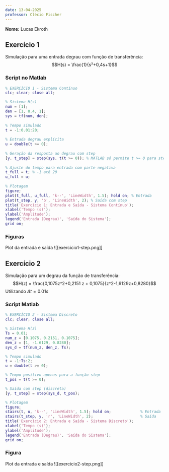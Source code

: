 ```yaml
---
date: 13-04-2025
professor: Clécio Fischer
---
```

**Nome:** Lucas Ekroth

## Exercício 1
Simulação para uma entrada degrau com função de transferência:
$$H(s) = \frac{1}{s²+0,4s+1}$$
### Script no Matlab
```matlab
% EXERCÍCIO 1 - Sistema Contínuo
clc; clear; close all;

% Sistema H(s)
num = [1];
den = [1, 0.4, 1];
sys = tf(num, den);
  
% Tempo simulado
t = -1:0.01:20;
  
% Entrada degrau explícita
u = double(t >= 0);
  
% Geração da resposta ao degrau com step
[y, t_step] = step(sys, t(t >= 0)); % MATLAB só permite t >= 0 para step
  
% Ajuste do tempo para entrada com parte negativa
t_full = t; % -1 até 20
u_full = u;
  
% Plotagem
figure;
plot(t_full, u_full, 'k--', 'LineWidth', 1.5); hold on; % Entrada
plot(t_step, y, 'b', 'LineWidth', 2); % Saída com step
title('Exercício 1: Entrada e Saída - Sistema Contínuo');
xlabel('Tempo (s)');
ylabel('Amplitude');
legend('Entrada (Degrau)', 'Saída do Sistema');
grid on;
```
### Figuras
Plot da entrada e saída
![[exercicio1-step.png]]
## Exercício 2
Simulação para um degrau da função de transferência:
$$H(z) = \frac{0,1075z^2+0,2151 z + 0,1075}{z^2-1,6129z+0,8280}$$
Utilizando $\Delta t = 0.01s$
### Script Matlab
```matlab
% EXERCÍCIO 2 - Sistema Discreto
clc; clear; close all;

% Sistema H(z)
Ts = 0.01;
num_z = [0.1075, 0.2151, 0.1075];
den_z = [1, -1.6129, 0.8280];
sys_d = tf(num_z, den_z, Ts);

% Tempo simulado
t = -1:Ts:2;
u = double(t >= 0);

% Tempo positivo apenas para a função step
t_pos = t(t >= 0);

% Saída com step (discreta)
[y, t_step] = step(sys_d, t_pos);

% Plotagem
figure;
stairs(t, u, 'k--', 'LineWidth', 1.5); hold on;             % Entrada
stairs(t_step, y, 'r', 'LineWidth', 2);                     % Saída
title('Exercício 2: Entrada e Saída - Sistema Discreto');
xlabel('Tempo (s)');
ylabel('Amplitude');
legend('Entrada (Degrau)', 'Saída do Sistema');
grid on;
```

### Figura
Plot da entrada e saída
![[exercicio2-step.png]]